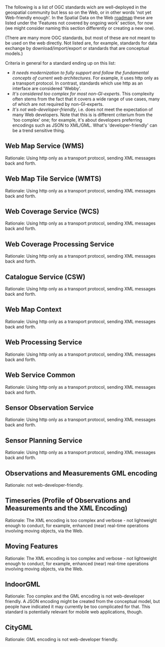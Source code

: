 The following is a list of OGC standards wich are well-deployed in the geospatial community but less so on the Web, or in other words 'not yet Web-friendly enough'. In the Spatial Data on the Web [roadmap][2] these are listed under the 'Features not covered by ongoing work' section, for now (we might consider naming this section differently or creating a new one). 

(There are many more OGC standards, but most of these are not meant to be used on the web directly. Not listed are, for example, standards for data exchange by download/import/export or standards that are conceptual models.)  

Criteria in general for a standard ending up on this list: 
- *It needs modernization to fully support and follow the fundamental concepts of current web architectures*. For example, it uses http only as a transport protocol. In contrast, standards which use http as an interface are considered 'Webby'.
- *It's considered too complex for most non-GI-experts*. This complexity often stems from the fact that it covers a wide range of use cases, many of which are not required by non-GI-experts. 
- *It's not web-developer-friendly*, i.e. does not meet the expectation of many Web developers. Note that this is is different criterium from the 'too complex' one; for example, it's about developers preferring encodings such as JSON to XML/GML. What's 'developer-friendly' can be a trend sensitive thing.

## Web Map Service (WMS)
Rationale: Using http only as a transport protocol, sending XML messages back and forth.

## Web Map Tile Service (WMTS)
Rationale: Using http only as a transport protocol, sending XML messages back and forth.

## Web Coverage Service (WCS)
Rationale: Using http only as a transport protocol, sending XML messages back and forth.

## Web Coverage Processing Service
Rationale: Using http only as a transport protocol, sending XML messages back and forth.

## Catalogue Service (CSW)
Rationale: Using http only as a transport protocol, sending XML messages back and forth.  

## Web Map Context
Rationale: Using http only as a transport protocol, sending XML messages back and forth.

## Web Processing Service
Rationale: Using http only as a transport protocol, sending XML messages back and forth.

## Web Service Common
Rationale: Using http only as a transport protocol, sending XML messages back and forth.

## Sensor Observation Service
Rationale: Using http only as a transport protocol, sending XML messages back and forth.

## Sensor Planning Service
Rationale: Using http only as a transport protocol, sending XML messages back and forth.

## Observations and Measurements GML encoding
Rationale: not web-developer-friendly. 

## Timeseries (Profile of Observations and Measurements and the XML Encoding)
Rationale: The XML encoding is too complex and verbose - not lightweight enough to conduct, for example, enhanced (near) real-time operations involving moving objects, via the Web.

## Moving Features
Rationale: The XML encoding is too complex and verbose - not lightweight enough to conduct, for example, enhanced (near) real-time operations involving moving objects, via the Web.

## IndoorGML
Rationale: Too complex and the GML encoding is not web-developer friendly. A JSON encoding might be created from the conceptual model, but people have indicated it may currently be too complicated for that. This standard is potentially relevant for mobile web applications, though.

## CityGML
Rationale: GML encoding is not web-developer friendly.
  
[1]: https://www.w3.org/TR/webarch/
[2]: https://w3c.github.io/web-roadmaps/sdw/
